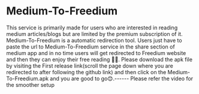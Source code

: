 # Medium-To-Freedium
This service is primarily made for users who are interested in reading medium articles/blogs but are limited by the premium subscription of it.
Medium-To-Freedium is a automatic redirection tool.
Users just have to paste the url to Medium-To-Freedium service in the share section of medium app and in no time users will get redirected to Freedium website and then they can enjoy their free reading 🎉😊.
Please download the apk file by visiting the First release link(scroll the page down where you are redirected to after following the github link) and then click on the Medium-To-Freedium.apk and you are good to go😊.------
Please refer the video for the smoother setup

